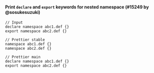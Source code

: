 #### Print `declare` and `export` keywords for nested namespace (#15249 by @sosukesuzuki)

<!-- prettier-ignore -->
```tsx
// Input
declare namespace abc1.def {}
export namespace abc2.def {}

// Prettier stable
namespace abc1.def {}
namespace abc2.def {}

// Prettier main
declare namespace abc1.def {}
export namespace abc2.def {}
```
